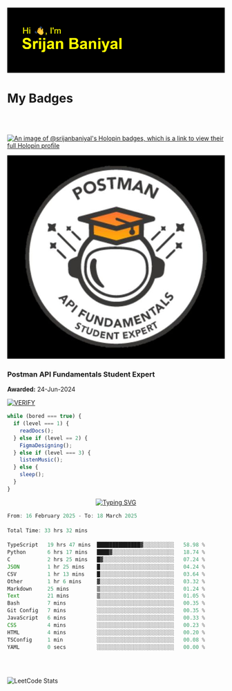 ![Header](./header.png)

# My Badges

<Br />
<Br />

[![An image of @srijanbaniyal's Holopin badges, which is a link to view their full Holopin profile](https://holopin.me/srijanbaniyal)](https://holopin.io/@srijanbaniyal)

[![Postman API Fundamentals Student Expert](/Postman.jpeg)](https://api.badgr.io/public/assertions/r9BLLy0oTfKJBbkGuDI1zA)

### Postman API Fundamentals Student Expert

**Awarded:** 24-Jun-2024

[![VERIFY](https://img.shields.io/badge/VERIFY-blue)](https://badgecheck.io?url=https%3A%2F%2Fapi.badgr.io%2Fpublic%2Fassertions%2Fr9BLLy0oTfKJBbkGuDI1zA)

```javascript
while (bored === true) {
  if (level === 1) {
    readDocs();
  } else if (level == 2) {
    FigmaDesigning();
  } else if (level === 3) {
    listenMusic();
  } else {
    sleep();
  }
}
```

<p align="center">
  <a href="https://git.io/typing-svg"><img src="https://readme-typing-svg.demolab.com?font=Tilt+Prism&size=30&pause=1000&color=0FF75B&center=true&vCenter=true&width=800&height=80&lines=Time+spent+on+various+Programming+languages" alt="Typing SVG" /></a>
</p>

<!--START_SECTION:waka-->

```TypeScript
From: 16 February 2025 - To: 18 March 2025

Total Time: 33 hrs 32 mins

TypeScript   19 hrs 47 mins  ██████████████▓░░░░░░░░░░   58.98 %
Python       6 hrs 17 mins   ████▓░░░░░░░░░░░░░░░░░░░░   18.74 %
C            2 hrs 25 mins   █▓░░░░░░░░░░░░░░░░░░░░░░░   07.24 %
JSON         1 hr 25 mins    █░░░░░░░░░░░░░░░░░░░░░░░░   04.24 %
CSV          1 hr 13 mins    █░░░░░░░░░░░░░░░░░░░░░░░░   03.64 %
Other        1 hr 6 mins     ▓░░░░░░░░░░░░░░░░░░░░░░░░   03.32 %
Markdown     25 mins         ▒░░░░░░░░░░░░░░░░░░░░░░░░   01.24 %
Text         21 mins         ▒░░░░░░░░░░░░░░░░░░░░░░░░   01.05 %
Bash         7 mins          ░░░░░░░░░░░░░░░░░░░░░░░░░   00.35 %
Git Config   7 mins          ░░░░░░░░░░░░░░░░░░░░░░░░░   00.35 %
JavaScript   6 mins          ░░░░░░░░░░░░░░░░░░░░░░░░░   00.33 %
CSS          4 mins          ░░░░░░░░░░░░░░░░░░░░░░░░░   00.23 %
HTML         4 mins          ░░░░░░░░░░░░░░░░░░░░░░░░░   00.20 %
TSConfig     1 min           ░░░░░░░░░░░░░░░░░░░░░░░░░   00.08 %
YAML         0 secs          ░░░░░░░░░░░░░░░░░░░░░░░░░   00.00 %
```

<!--END_SECTION:waka-->

<Br />
<Br />

![LeetCode Stats](https://leetcard.jacoblin.cool/Srijan-Baniyal?theme=dark&font=Rasa&ext=contest)
